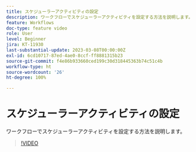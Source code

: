 ```yaml
---
title: スケジューラーアクティビティの設定
description: ワークフローでスケジューラーアクティビティを設定する方法を説明します。
feature: Workflows
doc-type: feature video
role: User
level: Beginner
jira: KT-11930
last-substantial-update: 2023-03-08T00:00:00Z
exl-id: 6cd10717-87ed-4ae0-8ccf-ff8881315b23
source-git-commit: f4e86b933660ced199c30d318445363b74c51c4b
workflow-type: ht
source-wordcount: '26'
ht-degree: 100%

---
```


# スケジューラーアクティビティの設定

ワークフローでスケジューラーアクティビティを設定する方法を説明します。

>[!VIDEO](https://video.tv.adobe.com/v/3416037?quality=12&learn=on)

